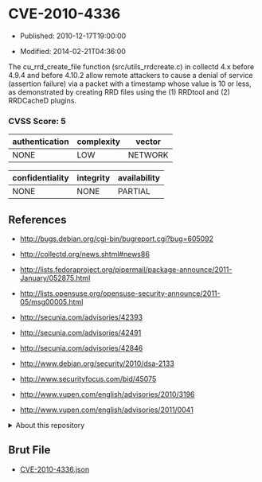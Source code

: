 # CVE-2010-4336

- Published: 2010-12-17T19:00:00

- Modified: 2014-02-21T04:36:00

The cu_rrd_create_file function (src/utils_rrdcreate.c) in collectd 4.x before 4.9.4 and before 4.10.2 allow remote attackers to cause a denial of service (assertion failure) via a packet with a timestamp whose value is 10 or less, as demonstrated by creating RRD files using the (1) RRDtool and (2) RRDCacheD plugins.

### CVSS Score: **5**

| authentication | complexity | vector |
| --- | --- | --- |
| NONE | LOW | NETWORK |

| confidentiality | integrity | availability |
| --- | --- | --- |
| NONE | NONE | PARTIAL |

## References

* http://bugs.debian.org/cgi-bin/bugreport.cgi?bug=605092

* http://collectd.org/news.shtml#news86

* http://lists.fedoraproject.org/pipermail/package-announce/2011-January/052875.html

* http://lists.opensuse.org/opensuse-security-announce/2011-05/msg00005.html

* http://secunia.com/advisories/42393

* http://secunia.com/advisories/42491

* http://secunia.com/advisories/42846

* http://www.debian.org/security/2010/dsa-2133

* http://www.securityfocus.com/bid/45075

* http://www.vupen.com/english/advisories/2010/3196

* http://www.vupen.com/english/advisories/2011/0041

<details>
<summary>About this repository</summary> 

  This repository is part of the project [Live Hack CVE](https://github.com/Live-Hack-CVE). Main website can be found [www.live-hack.org](https://www.live-hack.org) 
  
  Made by [Sn0wAlice](https://github.com/Sn0wAlice) for the people that care about security and need to have a feed of the latest CVEs. Hope you enjoy it, don't forget to star the repo and follow me on [Twitter](https://twitter.com/Sn0wAlice) and [Github](https://github.com/Sn0wAlice). And that is my [personnal website](https://www.alice-snow.me/)

  - [Home Page](https://github.com/Live-Hack-CVE)
  - [Framework](https://github.com/Live-Hack-CVE/cve-framework)
  - [CVE database](https://github.com/Live-Hack-CVE/full_database)
  - [Changelog](https://github.com/Live-Hack-CVE/Changelog)
</details>

## Brut File

* [CVE-2010-4336.json](https://raw.githubusercontent.com/Live-Hack-CVE/full_database/main/cves/2010/CVE-2010-4336.json)

